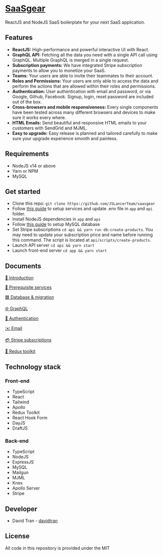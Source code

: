 # [SaaSgear](https://github.com/JSLancerTeam/saasgear)

ReactJS and NodeJS SaaS boilerplate for your next SaaS application.

## Features
- **ReactJS:** High-performance and powerful interactive UI with React.
- **GraphQL API:** Fetching all the data you need with a single API call using GraphQL. Multiple GraphQL is merged in a single request.
- **Subscription payments:** We have integrated Stripe subscription payments to allow you to monetize your SaaS.
- **Teams:** Your users are able to invite their teammates to their account.
- **Roles and Permissions:** Your users are only able to access the data and perform the actions that are allowed within their roles and permissions.
- **Authentication:** User authentication with email and password, or via Google, Github, Facebook. Signup, login, reset password are included out of the box.
- **Cross-browsers and mobile responsiveness:** Every single components have been tested across many different browsers and devices to make sure it works every where.
- **HTML Emails:** Send beautiful and responsive HTML emails to your customers with SendGrid and MJML.
- **Easy to upgrade:** Easy release is planned and tailored carefully to make sure your upgrade experience smooth and painless.

## Requirements
- NodeJS v14 or above
- Yarn or NPM
- MySQL

## Get started
- Clone this repo: `git clone https://github.com/JSLancerTeam/saasgear`
- Follow [this guide](https://github.com/JSLancerTeam/saasgear/blob/master/docs/prerequisite.md) to setup services and update .env file in `app` and `api` folder.
- Install NodeJS dependencies in `app` and `api`
- Follow [this guide](https://github.com/JSLancerTeam/saasgear/blob/master/docs/database.md) to setup MySQL database
- Set Stripe subscriptions `cd api && yarn run db:create-products`. You may need to update your subscription price and name before running this command. The script is located at `api/scripts/create-products`.
- Launch API server `cd api && yarn start`
- Launch front-end server `cd app && yarn start`

## Documents
[:loudspeaker: Introduction](https://github.com/JSLancerTeam/saasgear/blob/master/docs/introduction.md)

[:watermelon: Prerequisite services](https://github.com/JSLancerTeam/saasgear/blob/master/docs/prerequisite.md)

[:blue_square: Database & migration](https://github.com/JSLancerTeam/saasgear/blob/master/docs/database.md)

[:globe_with_meridians: GraphQL](https://github.com/JSLancerTeam/saasgear/blob/master/docs/graphql.md)

[:closed_lock_with_key: Authentication](https://github.com/JSLancerTeam/saasgear/blob/master/docs/authentication.md)

[:envelope: Email](https://github.com/JSLancerTeam/saasgear/blob/master/docs/mail.md)

[:credit_card: Stripe subscriptions](https://github.com/JSLancerTeam/saasgear/blob/master/docs/stripe.md)

[:ear_of_rice: Redux toolkit](https://github.com/JSLancerTeam/saasgear/blob/master/docs/redux-toolkit.md)

## Technology stack

### Front-end
- TypeScript
- React
- Tailwind
- Apollo
- Redux Toolkit
- React Hook Form
- DayJS
- DraftJS

### Back-end
- TypeScript
- NodeJS
- ExpressJS
- MySQL
- Mailgun
- MJML
- Knex
- Apollo Server
- Stripe

## Developer
- David Tran - [davidtran](https://twitter.com/davidtranwd)

## License
All code in this repository is provided under the MIT
<br>
